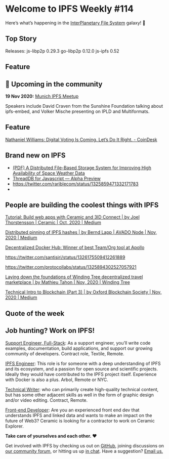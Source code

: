 # Welcome to IPFS Weekly #114

Here’s what’s happening in the [InterPlanetary File System](https://ipfs.io/) galaxy! 🚀

## Top Story
Releases:
js-libp2p 0.29.3
go-libp2p 0.12.0
js-ipfs 0.52


## Feature


## 📆 Upcoming in the community

**19 Nov 2020:** [Munich IPFS Meetup](https://www.meetup.com/de-DE/Munich-IPFS-User-Group)

Speakers include David Craven from the Sunshine Foundation talking about ipfs-embed, and Volker Mische presenting on IPLD and Multiformats.

## Feature
[Nathaniel Williams: Digital Voting Is Coming. Let’s Do It Right. - CoinDesk](https://www.coindesk.com/digital-voting-privacy-blockchain)

## Brand new on IPFS
* [(PDF) A Distributed File-Based Storage System for Improving High Availability of Space Weather Data](https://www.researchgate.net/publication/337450101_A_Distributed_File-Based_Storage_System_for_Improving_High_Availability_of_Space_Weather_Data)
* [ThreadDB for Javascript — Alpha Preview](https://blog.textile.io/threaddb-for-javascript-alpha-preview/)
* https://twitter.com/rariblecom/status/1325859471332171783
* 

## People are building the coolest things with IPFS
[Tutorial: Build web apps with Ceramic and 3ID Connect | by Joel Thorstensson | Ceramic | Oct, 2020 | Medium](https://medium.com/ceramic/tutorial-build-web-apps-with-ceramic-and-3id-connect-bd1353b8876a)

[Distributed pinning of IPFS hashes | by Bernd Lapp | AVADO Node | Nov, 2020 | Medium](https://medium.com/avado-node/distributed-pinning-of-ipfs-hashes-a6a977f980d3)

[Decentralized Docker Hub: Winner of best Team/Org tool at Apollo](https://blog.textile.io/apollo-ddocker-winner/)

https://twitter.com/santisiri/status/1326175509412261889

https://twitter.com/protocollabs/status/1325894302527057921

[Laying down the foundations of Winding Tree decentralized travel marketplace | by Mathieu Tahon | Nov, 2020 | Winding Tree](https://blog.windingtree.com/laying-down-the-foundations-of-winding-tree-decentralized-travel-marketplace-3007ac896f3f)

[Technical Intro to Blockchain (Part 3) | by Oxford Blockchain Society | Nov, 2020 | Medium](https://oxfordblockchain.medium.com/technical-intro-to-blockchain-part-3-68a6dccc429e)


## Quote of the week


## Job hunting? Work on IPFS!

[Support Engineer, Full-Stack](https://textile.breezy.hr/p/b4aada03ce62-support-engineer-full-stack-contractor): As a support engineer, you’ll write code examples, documentation, build applications, and support our growing community of developers. Contract role, Textile, Remote.

[IPFS Engineer](https://authenticjobs.com/job/3315/arbol-inc-ipfs-engineer): This role is for someone with a deep understanding of IPFS and its ecosystem, and a passion for open source and scientific projects. Ideally they would have contributed to the IPFS project itself. Experience with Docker is also a plus. Arbol, Remote or NYC.

[Technical Writer](https://www.notion.so/Hiring-Technical-Writer-bc6a543f6bea40f28c06abfbfd810ea4): who can primarily create high-quality technical content, but has some other adjacent skills as well in the form of graphic design and/or video editing. Contract, Remote.


[Front-end Developer](https://twitter.com/ceramicnetwork/status/1305886402886995968): Are you an experienced front end dev that understands IPFS and linked data and wants to make an impact on the future of Web3? Ceramic is looking for a contractor to work on Ceramic Explorer.

**Take care of yourselves and each other. ❤️**

Get involved with IPFS by checking us out on [GitHub](https://github.com/ipfs), joining discussions on [our community forum](https://discuss.ipfs.io/), or hitting us up [in chat](https://riot.im/app/#/room/#ipfs:matrix.org). Have a suggestion? [Email us.](mailto:newsletter@ipfs.io)
